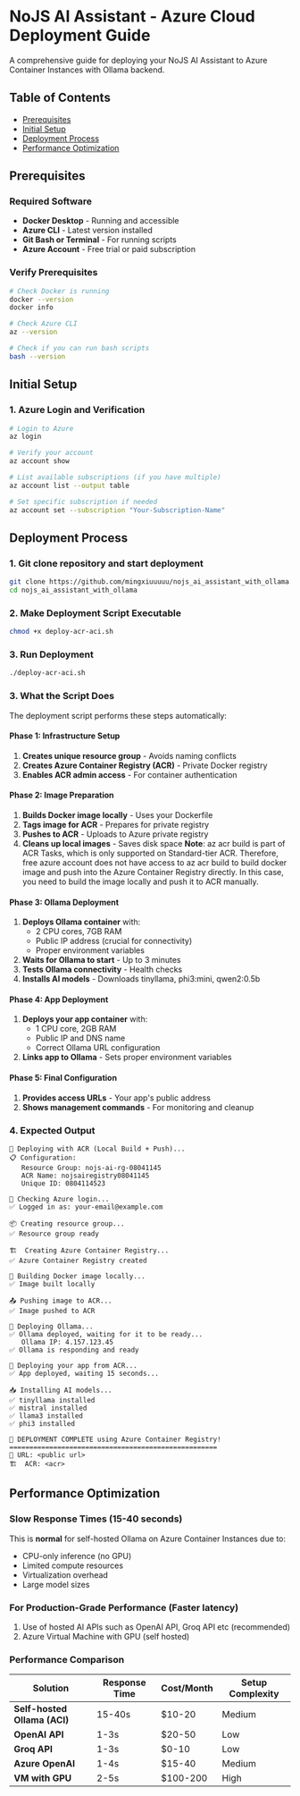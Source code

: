 # NoJS AI Assistant - Azure Cloud Deployment Guide

A comprehensive guide for deploying your NoJS AI Assistant to Azure Container Instances with Ollama backend.

## Table of Contents
- [Prerequisites](#prerequisites)
- [Initial Setup](#initial-setup)
- [Deployment Process](#deployment-process)
- [Performance Optimization](#performance-optimization)

## Prerequisites

### Required Software
- **Docker Desktop** - Running and accessible 
- **Azure CLI** - Latest version installed
- **Git Bash or Terminal** - For running scripts
- **Azure Account** - Free trial or paid subscription

### Verify Prerequisites
```bash
# Check Docker is running
docker --version
docker info

# Check Azure CLI
az --version

# Check if you can run bash scripts
bash --version
```

## Initial Setup

### 1. Azure Login and Verification

```bash
# Login to Azure
az login

# Verify your account
az account show

# List available subscriptions (if you have multiple)
az account list --output table

# Set specific subscription if needed
az account set --subscription "Your-Subscription-Name"
```

## Deployment Process 

### 1. Git clone repository and start deployment

```bash
git clone https://github.com/mingxiuuuuu/nojs_ai_assistant_with_ollama.git
cd nojs_ai_assistant_with_ollama
```
### 2. Make Deployment Script Executable

```bash
chmod +x deploy-acr-aci.sh
```

### 3. Run Deployment

```bash
./deploy-acr-aci.sh
```

### 3. What the Script Does

The deployment script performs these steps automatically:

#### **Phase 1: Infrastructure Setup**
1. **Creates unique resource group** - Avoids naming conflicts
2. **Creates Azure Container Registry (ACR)** - Private Docker registry
3. **Enables ACR admin access** - For container authentication

#### **Phase 2: Image Preparation**
1. **Builds Docker image locally** - Uses your Dockerfile
2. **Tags image for ACR** - Prepares for private registry
3. **Pushes to ACR** - Uploads to Azure private registry
4. **Cleans up local images** - Saves disk space
**Note**:  az acr build is part of ACR Tasks, which is only supported on Standard-tier ACR. Therefore, free azure account does not have access to az acr build to build docker image and push into the Azure Container Registry directly. In this case, you need to build the image locally and push it to ACR manually.

#### **Phase 3: Ollama Deployment**
1. **Deploys Ollama container** with:
   - 2 CPU cores, 7GB RAM
   - Public IP address (crucial for connectivity)
   - Proper environment variables
2. **Waits for Ollama to start** - Up to 3 minutes
3. **Tests Ollama connectivity** - Health checks
4. **Installs AI models** - Downloads tinyllama, phi3:mini, qwen2:0.5b

#### **Phase 4: App Deployment**
1. **Deploys your app container** with:
   - 1 CPU core, 2GB RAM
   - Public IP and DNS name
   - Correct Ollama URL configuration
2. **Links app to Ollama** - Sets proper environment variables

#### **Phase 5: Final Configuration**
1. **Provides access URLs** - Your app's public address
2. **Shows management commands** - For monitoring and cleanup

### 4. Expected Output

```
🚀 Deploying with ACR (Local Build + Push)...
📋 Configuration:
   Resource Group: nojs-ai-rg-08041145
   ACR Name: nojsairegistry08041145
   Unique ID: 0804114523

🔐 Checking Azure login...
✅ Logged in as: your-email@example.com

📦 Creating resource group...
✅ Resource group ready

🏗️  Creating Azure Container Registry...
✅ Azure Container Registry created

🔨 Building Docker image locally...
✅ Image built locally

📤 Pushing image to ACR...
✅ Image pushed to ACR

🦙 Deploying Ollama...
✅ Ollama deployed, waiting for it to be ready...
   Ollama IP: 4.157.123.45
✅ Ollama is responding and ready

🎯 Deploying your app from ACR...
✅ App deployed, waiting 15 seconds...

📥 Installing AI models...
✅ tinyllama installed
✅ mistral installed
✅ llama3 installed
✅ phi3 installed

🎉 DEPLOYMENT COMPLETE using Azure Container Registry!
====================================================
🔗 URL: <public url>
🏗️  ACR: <acr>
```

## Performance Optimization

### Slow Response Times (15-40 seconds)

This is **normal** for self-hosted Ollama on Azure Container Instances due to:
- CPU-only inference (no GPU)
- Limited compute resources
- Virtualization overhead
- Large model sizes

### For Production-Grade Performance (Faster latency)
1. Use of hosted AI APIs such as OpenAI API, Groq API etc (recommended) 
2. Azure Virtual Machine with GPU (self hosted)

### Performance Comparison

| Solution | Response Time | Cost/Month | Setup Complexity |
|----------|---------------|------------|------------------|
| **Self-hosted Ollama (ACI)** | 15-40s | $10-20 | Medium |
| **OpenAI API** | 1-3s | $20-50 | Low |
| **Groq API** | 1-3s | $0-10 | Low |
| **Azure OpenAI** | 1-4s | $15-40 | Medium |
| **VM with GPU** | 2-5s | $100-200 | High |

